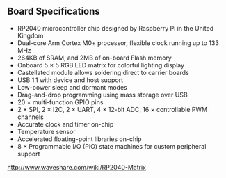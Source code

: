  ## Board Specifications

* RP2040 microcontroller chip designed by Raspberry Pi in the United Kingdom
* Dual-core Arm Cortex M0+ processor, flexible clock running up to 133 MHz
* 264KB of SRAM, and 2MB of on-board Flash memory
* Onboard 5 × 5 RGB LED matrix for colorful lighting display
* Castellated module allows soldering direct to carrier boards
* USB 1.1 with device and host support
* Low-power sleep and dormant modes
* Drag-and-drop programming using mass storage over USB
* 20 × multi-function GPIO pins
* 2 × SPI, 2 × I2C, 2 × UART, 4 × 12-bit ADC, 16 × controllable PWM channels
* Accurate clock and timer on-chip
* Temperature sensor
* Accelerated floating-point libraries on-chip
* 8 × Programmable I/O (PIO) state machines for custom peripheral support

http://www.waveshare.com/wiki/RP2040-Matrix
